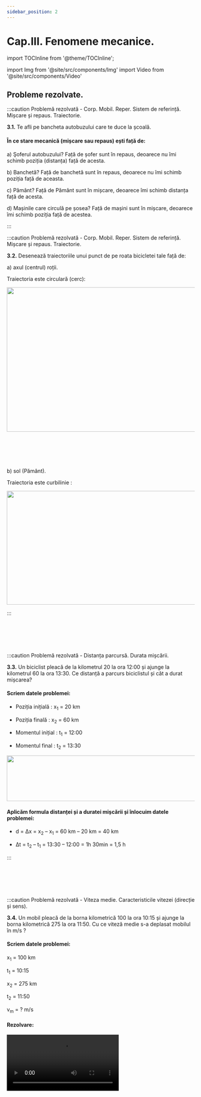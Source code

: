 ```yaml
---
sidebar_position: 2
---
```


# Cap.III. Fenomene mecanice.


import TOCInline from '@theme/TOCInline';

<TOCInline toc={toc} />



import Img from '@site/src/components/Img'
import Video from '@site/src/components/Video'


## Probleme rezolvate.


:::caution Problemă rezolvată - Corp. Mobil. Reper. Sistem de referință. Mișcare și repaus. Traiectorie.

**3.1.** Te afli pe bancheta autobuzului care te duce la școală. 

#### În ce stare mecanică (mișcare sau repaus) ești față de:
a)	Şoferul autobuzului? Față de șofer sunt în repaus, deoarece nu îmi schimb poziția (distanța) față de acesta.

b)	Banchetă? Față de banchetă sunt în repaus, deoarece nu îmi schimb poziția față de aceasta.

c)	Pământ? Față de Pământ sunt în mișcare, deoarece îmi schimb distanța față de acesta.

d)	Mașinile care circulă pe șosea?  Față de mașini sunt în mișcare, deoarece îmi schimb poziția față de acestea.


:::




:::caution Problemă rezolvată - Corp. Mobil. Reper. Sistem de referință. Mișcare și repaus. Traiectorie.

**3.2.** Desenează traiectoriile unui punct de pe roata bicicletei tale față de:

a)	axul (centrul) roții.

Traiectoria este circulară (cerc):

<Img className="img-responsive4" src="fizica/clasa6/capitolul3/3_1_1_Poza4_TraiectoriaCirculara.jpg" width="1280" height="386" />

<br></br>
<br></br>

b) sol (Pământ).

Traiectoria este curbilinie :

<Img className="img-responsive4" src="fizica/clasa6/capitolul3/3_1_1_Poza5_ProblemaModel2TraiectorieCurbilinie.jpg" width="1280" height="304" />


:::


<br></br>
<br></br>










:::caution Problemă rezolvată - Distanța parcursă. Durata mișcării.

**3.3.** Un biciclist pleacă de la kilometrul 20 la ora 12:00 și ajunge la kilometrul 60 la ora 13:30. Ce distanță a parcurs biciclistul și cât a durat mișcarea?


#### Scriem datele problemei:

- Poziția inițială : x<sub>1</sub> = 20 km

- Poziția finală : x<sub>2</sub> = 60 km

- Momentul inițial : t<sub>1</sub> = 12:00
 
- Momentul  final : t<sub>2</sub> = 13:30



<Img className="img-responsive4" src="fizica/clasa6/capitolul3/3_1_2_Poza1_ProblemaModel1Traiectorie.jpg" width="1000" height="122" /> 


#### Aplicăm formula distanței și a duratei mișcării și înlocuim datele problemei:

- d = Δx = x<sub>2</sub> – x<sub>1</sub> = 60 km – 20 km = 40 km

- Δt = t<sub>2</sub> – t<sub>1</sub> = 13:30 – 12:00 = 1h 30min = 1,5 h



:::


<br></br>
<br></br>








:::caution Problemă rezolvată - Viteza medie. Caracteristicile vitezei (direcție și sens).

**3.4.** Un mobil pleacă de la borna kilometrică 100 la ora 10:15 și ajunge la borna kilometrică 275 la ora 11:50. Cu ce viteză medie s-a deplasat mobilul în m/s ?

#### Scriem datele problemei:

x<sub>1</sub> = 100 km

t<sub>1</sub> = 10:15

x<sub>2</sub> = 275 km

t<sub>2</sub> = 11:50

v<sub>m</sub> = ? m/s



#### Rezolvare:


<Video src="https://www.youtube.com/embed/30TtBvVVFCQ" />

<br></br>

- Scriem formula vitezei medii, calculăm distanța parcursă și durata mișcării în SI și înlocuim în formulă:


<Img className="img-responsive4" src="fizica/clasa6/capitolul3/3_1_3_Poza13_RezolvareProblemaModel1_vers2.jpg" width="1000" height="348" />



:::



:::caution Problemă rezolvată - Viteza medie. Caracteristicile vitezei (direcție și sens).

**3.5.** Un șofer pleacă de la borna kilometrică 240 la ora 10:50 și ajunge la borna kilometrică 80 la ora 11:40. Cu ce viteză medie a mers șoferul în m/s și în km/h ?


#### Scriem datele problemei:

x<sub>1</sub> = 240 km

t<sub>1</sub> = 10:50

x<sub>2</sub> = 80 km

t<sub>2</sub> = 11:40

v<sub>m</sub> = ? m/s, km/h


#### Rezolvare:

<Video src="https://www.youtube.com/embed/3_nB2Gc09CY" />

- Scriem formula vitezei medii, calculăm distanța parcursă și durata mișcării în SI și înlocuim în formulă:

<Img className="img-responsive4" src="fizica/clasa6/capitolul3/3_1_3_Poza14_RezolvarePartea1_ProblemaModel2_vers2.jpg" width="1000" height="417" />

<br></br>
<br></br>


- Transformăm viteza din m/s în km/h:

<Img className="img-responsive4" src="fizica/clasa6/capitolul3/3_1_3_Poza15_RezolvarePartea2_ProblemaModel2_vers2.jpg" width="1000" height="148" />





:::


:::caution Problemă rezolvată - Viteza medie. Caracteristicile vitezei (direcție și sens).

**3.6.** Transformă vitezele următoare în m/s:

<Img className="img-responsive4" src="fizica/clasa6/capitolul3/3_1_3_Poza15bis_Cerinta_ProblemaModel3_vers2.jpg" width="1000" height="231" />


<br></br>
<br></br>


#### Rezolvare:

<Video src="https://www.youtube.com/embed/k3psd01JLng" />


<br></br>
<br></br>


<Img className="img-responsive4" src="fizica/clasa6/capitolul3/3_1_3_Poza16_Rezolvare_ProblemaModel3_vers2.jpg" width="1000" height="274" />






:::


:::caution Problemă rezolvată - Viteza medie. Caracteristicile vitezei (direcție și sens).

**3.7.** Diana locuiește la o distanță D = 2 km față de școală. Într-o zi ea a aplecat de acasă la ora 7:10. După ce parcurge un sfert din distanță, realizează că și-a uitat proiectul la fizică și se întoarce să îl ia. La ora 7:50 ajunge la școală. Să se determine viteza medie a Dianei în m/s și în km/h.

#### Scriem datele problemei:

- D = 2 km = 2000 m

- t<sub>1</sub> = 7:10

- t<sub>2</sub> = 7:50



<Img className="img-responsive4" src="fizica/clasa6/capitolul3/3_1_3_Poza5_CalculProblemaModel_vers3.jpg" width="1000" height="642" /> 

<br></br>
<br></br>



Dacă poți reține, o viteză exprimată în m/s poate fi transformată în km/h, prin înmulțirea valorii ei cu **3,6.**

:::











<br></br>
<br></br>






:::caution Problemă rezolvată - Tipuri de mișcare. Mișcarea rectilinie uniformă.

**3.8.** Antrenorul Luizei a cronometrat mișcarea ei pe pista de 100 m și a trecut datele mișcării în următorul tabel.

<Img className="img-responsive4" src="fizica/clasa6/capitolul3/3_1_4a_Poza2_TabelProblemaModel1.jpg" width="1000" height="141" />



a)	Ce fel de mișcare are Luiza ?

b)	Calculează viteza medie.

c)	Determină legea mișcării.


#### Rezolvare:

<Video src="https://www.youtube.com/embed/YI0tJ_5CG3A" />




a) Observăm în tabel faptul că, Luiza parcurge distanțe egale (25 m) în intervale de timp egale (3 s).  Deci Luiza are o mișcare rectilinie și uniformă. Atenție, în cazul în care viteza corpului este constantă, obligatoriu traiectoria este rectilinie. În mișcarea curbilinie și în cea de rotație, viteza nu poate fi constantă. 


b)

<Img className="img-responsive4" src="fizica/clasa6/capitolul3/3_1_4a_Poza3_Ecuatia1ProblemaModel1.jpg" width="1000" height="100" />

<br></br>
<br></br>


Când viteza ne dă cu perioadă, este bine să lucrăm cu fracție ireductibilă 

<Img className="img-responsive4" src="fizica/clasa6/capitolul3/3_1_4a_Poza3bis_Ecuatia1bisProblemaModel1.jpg" width="1000" height="99" />

<br></br>
<br></br>

c)	Înlocuim în legea mișcării pe x<sub>0</sub>, v și pe t<sub>0</sub> :


<Img className="img-responsive4" src="fizica/clasa6/capitolul3/3_1_4a_Poza4_Ecuatia2ProblemaModel1.jpg" width="1280" height="188" />


:::



<br></br>
<br></br>





:::caution Problemă rezolvată - Reprezentarea grafică a mișcării.


**3.9.** Pentru a reprezenta graficul mișcării unui mobil (alergării Luizei pe pista de 100m) trebuie să se parcurgă următoarele patru etape:


#### 3.9.A. Se realizează un tabel cu datele mișcării (pozițiile și momentele de timp corespunzătoare acestora).


<Img className="img-responsive4" src="fizica/clasa6/capitolul3/3_1_4b_Poza1_TabelGraficulMiscarii.jpg" width="1000" height="141" />



#### 3.9.B.	Se trasează axele, două drepte perpendiculare, una orizontală și una verticală, pe foaie de matematică sau pe hârtie milimetrică. Axa orizontală se numește axa abscisei (Ox) și cea verticală se numește axa ordonatei (Oy). Se gradează (calibrează) cele două axe prin alegerea unui etalon pentru fiecare, astfel încât să putem reprezenta toate pozițiile mobilului și momentele corespunzătoare lor. 

Pentru exemplu nostru voi alege ca etalon (scară) pentru axa distanței: 
1 cm : 5 m, iar pentru axa timpului: 1 cm : 1 s.

- Punctul de intersecție al axelor este O = originea pentru fiecare axă, adică în acest punct avem 0 m și 0 s.

- Abscisa este axa timpului. Se notează axa și la extremitatea acesteia, se scrie t (s).

- Ordonata este axa distanțelor (pe această axă se notează pozițiile mobilului). Se notează axa și la extremitatea ei se scrie x (m).


#### 3.9.C.	Se trasează pe grafic fiecare punct din tabel.


•	Primul punct este chiar în origine, O (x<sub>0</sub>=0, t<sub>0</sub>=0).

•	Pentru a reprezenta al doilea punct, A (x<sub>1</sub> = 25 m, t<sub>1</sub> = 3 s), procedăm în felul următor: în dreptul valorii numerice a lui 3 s se duce, punctat, o dreaptă verticală. În dreptul valorii numerice a lui 25 m se duce, punctat, o dreaptă orizontală. Punctul de intersecție al celor două drepte punctate este punctul de pe grafic de coordonate A(x<sub>1</sub>, t<sub>1</sub>).

•	Se continuă și cu celelalte trei puncte: B (x<sub>2</sub>, t<sub>2</sub>), C (x<sub>3</sub>, t<sub>3</sub>), D(x<sub>4</sub>, t<sub>4</sub>), după modelul arătat mai sus, până sunt trecute pe grafic toate cele cinci puncte din tabel.


#### 3.9.D. Se trasează graficul mișcării prin unirea tuturor punctelor construite anterior.



<Img className="img-responsive4" src="fizica/clasa6/capitolul3/3_1_4b_bis_Poza1bis_GraficulMiscarii.jpg" width="1000" height="788" />



<br></br>
<br></br>

<Video src="https://www.youtube.com/embed/PSg_gcnEYXI" />



Observaţie: Nu confunda traiectoria mobilului cu graficul mișcării!

Observaţii:

Folosind graficul mișcării putem afla mai multe informații referitoare la modul în care se deplasează un mobil:

- graficul mișcării rectilinii și uniforme este o dreaptă.

- dacă mobilul este în repaus, graficul mișcării este o dreaptă orizontală.

- pentru a desena graficul mișcării este suficient să reprezentăm minim două puncte care unite, vor determina dreapta graficului.

- dreapta care reprezintă mișcarea rectilinie și uniformă este mai înclinată (formează un unghi mai mare cu orizontala) atunci când viteza este mai mare.




<Video src="https://www.youtube.com/embed/jrC7Ro0KcSY" />


:::






:::caution Problemă rezolvată - Reprezentarea grafică a mișcării.

**3.10.** Graficul mișcării unui mobil este reprezentat în figura următoare: 

<Img className="img-responsive4" src="fizica/clasa6/capitolul3/3_1_4b_Poza2_GraficulMiscariiProblemaModel.jpg" width="1000" height="654" />


a)	Care sunt pozițiile mobilului la momentele: t<sub>1</sub> = 0, respectiv t<sub>2</sub> = 2h?

b)	Se depărtează sau se apropie mobilul de reper?

c)	În ce moment ajunge mobilul la poziția de 120 km?

d)	În ce moment ajunge mobilul în reper?

e)	Care este viteza mobilului în m/s?




#### Rezolvare:


a)	La t<sub>1</sub> = 0 h, mobilul este în poziția x<sub>1</sub> = 200 km. Din origine, urcăm pe verticală (axa poziției) până intersectăm graficul și așa determinăm poziția x<sub>1</sub> = 200 km.
La t<sub>2</sub> = 2 h, mobilul este în poziția x<sub>2</sub> = 100 km. Urcăm pe verticală (axa poziției) până intersectăm graficul și de la grafic mergem pe orizontală punctat, până intersectăm axa poziției, așa determinăm poziția x<sub>2</sub> = 100 km.

b)	Mobilul se apropie de reper (poziția 0 km), deoarece pozițiile mobilului scad odată cu creșterea timpului .

c)	La 120 km, mobilul este la momentul de 1,5 h de la plecare. Pornim cu o dreaptă punctată din 120 km pe orizontală, până întâlnim graficul și de aici, coborâm punctat pe verticală pe axa timpului.

d)	În reper, poziția 0 km, avem timpul de 4 h. Din origine, mergem pe orizontală (axa timpului) până intersectăm graficul și așa determinăm timpul de 4 h.

e)	Scriem formula vitezei:

<Img className="img-responsive4"  src="fizica/clasa6/capitolul3/3_1_4b_Poza3_Ecuatia1ProblemaModel_vers2.jpg" width="1000" height="103" />

La calculul distanței, scădem x<sub>1</sub> - x<sub>2</sub>, deoarece x<sub>1</sub> > x<sub>2</sub> (distanța este tot timpul pozitivă).

La calculul timpului, scădem t<sub>2</sub> - t<sub>1</sub>, deoarece t<sub>2</sub> > t<sub>1</sub> (timpul este pozitiv).

<Img className="img-responsive4" src="fizica/clasa6/capitolul3/3_1_4b_Poza4_Ecuatia2ProblemaModel_vers2.jpg" width="1000" height="124" />

<br></br>
<br></br>


<Video src="https://www.youtube.com/embed/r0HcxgJlXCY" />



:::




:::caution Problemă rezolvată - Reprezentarea grafică a mișcării.

**3.11.** În următorul tabel sunt trecute datele mișcării unui mobil.


<Img className="img-responsive4" src="fizica/clasa6/capitolul3/3_1_4b_Poza4bis_TabelGraficulMiscarii_ProblemaModel.jpg" width="1000" height="79" />

Reprezintă graficul mișcării folosind ca etaloane 
  
  - 1 cm : 2 s
  
  - 1 cm : 2 m.


#### Rezolvare:


<Video src="https://www.youtube.com/embed/1C1IHd6e7cg" />




:::







<br></br>
<br></br>






:::caution Problemă rezolvată - Mișcarea rectilinie uniform variată.

**3.12.** Privește cu atenție datele despre mișcarea fetei. Cum determinăm tipul mișcării ei ? 

Observăm că în intervale de timp egale (de 4 s), fata parcurge distanțe din ce în ce mai mari. Dacă efectuăm calculul vitezelor pe fiecare porțiune, acestea cresc. Vitezele cresc cu valori egale (Δv = 1 m/s) în intervale de timp egale (Δt = 4 s). Cum accelerația este raportul dintre variația vitezei pe intervalul de timp, rezultă că mișcarea este rectilinie uniform accelerată.


<Img className="img-responsive4" src="fizica/clasa6/capitolul3/3_1_6_Poza1_RezolvareaProblemaModel1_vers2.jpg" width="1000" height="521" />

:::



:::caution Problemă rezolvată - Mișcarea rectilinie uniform variată.

**3.13.** Pentru a intra într-o depășire, o mașină care se deplasează cu o viteză de 54 km/h, accelerează cu 4 m/s<sup>2</sup>. La ce viteză ajunge mașina după 5 s ?


#### Rezolvare:

<Video src="https://www.youtube.com/embed/DHe-GVJcZ6Q" />


<br></br>


- Notăm datele problemei și le transformăm în SI:

<Img className="img-responsive4" src="fizica/clasa6/capitolul3/3_1_6_Poza2_DateleProblemeiModel2_vers2.jpg" width="1000" height="386" />


<br></br>
<br></br>

- Scriem formula accelerației și scoatem necunoscuta, v<sub>2</sub>:


<Img className="img-responsive4" src="fizica/clasa6/capitolul3/3_1_6_Poza3_RezolvareaProblemaModel2_vers2.jpg" width="1000" height="342" />

:::


<br></br>
<br></br>





:::caution Problemă rezolvată - Sinteză recapitulativă - Mișcare și Repaus

**3.14.** În următorul tabel se dau datele mișcării a două mobile M<sub>1</sub> și M<sub>2</sub>.

<Img className="img-responsive4" src="fizica/clasa6/capitolul3/3_1_7_Poza1_TabelProblemaModel_vers2.jpg" width="1000" height="108" />


a) Determină pozițiile mobilului M<sub>2</sub> știind legea de mișcare x<sub>M2</sub> = 30 + 12∙ t

b) Realizează graficele mișcării celor două mobile.

**Etaloane:**

1 cm : 30 m

1 cm : 5 s


c) Care este poziția celor două mobile la t = 20 s ?

d) Determină viteza medie a celor două mobile.

e) Scrie legea de mișcare pentru mobilul M<sub>1</sub>.



#### Rezolvare:

<Video src="https://www.youtube.com/embed/7EvS-3eY7Qw" />

<br></br>

a) x<sub>M2</sub> = 30 + 12 ∙ t

x<sub>0M2</sub> = 30 + 12 ∙ 0 = 30 m

x<sub>1M2</sub> = 30 + 12 ∙ 5 = 90 m

x<sub>2M2</sub> = 30 + 12 ∙ 30 = 390 m

x<sub>3M2</sub> = 30 + 12 ∙ 40 = 510 m


<Img className="img-responsive4" src="fizica/clasa6/capitolul3/3_1_7_Poza2_TabelProblemaModel_Completat_vers2.jpg" width="1000" height="109" />


<br></br>
<br></br>

b)	Graficul de mișcare al celor două mobile:

<Img className="img-responsive4" src="fizica/clasa6/capitolul3/3_1_7_Poza3_GraficMiscare.jpg" width="1000" height="704" />



<br></br>
<br></br>


c) Pentru M<sub>1</sub>: la t = 20 s avem poziția x = 120 m.

Pentru M<sub>2</sub>: la t = 20 s avem poziția x = 270 m.


d)

<Img className="img-responsive4" src="fizica/clasa6/capitolul3/3_1_7_Poza4_RezolvareLiteraD_vers2.jpg" width="1000" height="227" />


<br></br>
<br></br>


e) x<sub>M1</sub> = x<sub>0</sub> + v(t – t<sub>0</sub>) = 0 + 6 ∙ t = 6t

:::



<br></br>
<br></br>










:::caution Problemă rezolvată - Masa, măsură a inerţiei. Unităţi de măsură.

**3.15.** O minge de tenis de câmp și una de baschet se deplasează cu aceeași viteză. Pe care o oprești mai ușor?


#### Rezolvare:

Oprim mai ușor mingea de tenis deoarece, ea are masa mai mică decât cea de baschet. Având masa mai mică are și inerția mai mică și se opune mai puțin la schimbarea stării de mișcare în care se afla.

:::



<br></br>
<br></br>




:::caution Problemă experimentală - Densitatea corpurilor, unitate de măsură. Determinarea densităţii.


**3.16.** Densitatea, o constantă de material.


<Video src="https://www.youtube.com/embed/Jo0bJ-ZWoqQ" />


**Materiale necesare:** cântar, 2 pahare Berzelius, cilindru gradat, apă.

**Descrierea experimentului:** 

- Măsoară cu cilindrul gradat un anumit volum de apă: V<sub>1</sub> = 50cm<sup>3</sup>.
- Măsoară cu cântarul masa acestui volum de apă: m<sub>1</sub> = 50 g.
- Măsoară cu cilindrul gradat un alt volum de apă: V<sub>2</sub> = 200 cm<sup>3</sup>.
- Măsoară cu cântarul masa celui de-al doilea volum de apă: m<sub>2</sub> = 200,1 g.
- Calculează pentru fiecare volum de apă, raportul dintre masa și volumul apei. 

Ce observi ?




Observaţie: Observăm că deși masa și volumul apei din pahar se modifică, raportul lor rămâne constant.




**Concluzia experimentului:**


<Img className="img-responsive4" src="fizica/clasa6/capitolul3/3_2_4_Poza1_FormulaDensitatii.jpg" width="1000" height="113" />





:::






:::caution Problemă experimentală - Densitatea corpurilor, unitate de măsură. Determinarea densităţii.


**3.17.** Determinarea densității unui corp.


<Video src="https://www.youtube.com/embed/kDMFrEzFQAs" />


**Materiale necesare:** cântar, un corp (cilindru metalic), cilindru gradat cu apă.

**Descrierea experimentului:** 

- Măsoară cu cântarul masa corpului: m = 73,3 g.
- Măsoară cu cilindrul gradat volumul corpului: V = 10 cm<sup>3</sup>.
- Calculează raportul dintre masa și volumul corpului. 


Observaţie: Raportul dintre masa și volumul corpului reprezintă densitatea corpului.



**Concluzia experimentului:**


<Img className="img-responsive4" src="fizica/clasa6/capitolul3/3_2_4_Poza4_CalculExperimentul7_vers2.jpg" width="1000" height="281" />



:::







:::caution Problemă rezolvată - Densitatea corpurilor, unitate de măsură. Determinarea densităţii.

**3.18.** Cât cântărește un litru de ulei alimentar? Densitatea uleiului este de 0,8 g/mL.


#### Rezolvare:



- Notăm datele problemei și le transformăm în SI:

<Img className="img-responsive4" src="fizica/clasa6/capitolul3/3_2_4_Poza5_DateleProblemeiModel1_vers3.jpg" width="1000" height="317" />

<br></br>
<br></br>


- Scriem formula densității și scoatem necunoscuta:


<Img className="img-responsive4" src="fizica/clasa6/capitolul3/3_2_4_Poza6_RezolvareaProblemeiModel1.jpg" width="1000" height="246" />


<br></br>
<br></br>



<Video src="https://www.youtube.com/embed/bR14A1--ICY" />


:::







<br></br>
<br></br>







:::caution Problemă experimentală - Greutatea (G)


**3.19.** Cum măsurăm accelerația gravitațională a Pământului ?



<Video src="https://www.youtube.com/embed/KF5SzpFSRsc" />


**Materiale necesare:** dinamometru, corp cu cârlig și discuri crestate.



**Descrierea experimentului:** 

- Măsoară cu un dinamometru greutățile mai multor corpuri a căror masă o cunoști.
- Calculează pentru fiecare corp raportul G/m. Trece datele în următorul tabel:
 
<Img className="img-responsive4" src="fizica/clasa6/capitolul3/3_3_3_1_Poza1_PozaTabelExperiment13.jpg" width="1000" height="403" />


Observaţie: Raportul G/m are aceeași valoare pentru fiecare corp în parte. Se obține valoarea 10 N/kg.




**Concluzia experimentului:**

Raportul G/m are aceeași valoare respectiv 10 N/kg.


:::



:::caution Problemă rezolvată - Greutatea (G)


**3.20.** Cât cântărește un corp cu o greutate de 1 N ?


#### Rezolvare:



- Notăm datele problemei:

G = 1 N 

g = 9,8 N/kg

m = ?


- Scriem formula greutății și scoatem necunoscuta :


<Img className="img-responsive4" src="fizica/clasa6/capitolul3/3_3_3_1_Poza2_PozaRezolvareProblemaModel1_vers3.jpg" width="1000" height="226" />



:::

<br></br>
<br></br>







:::caution Problemă experimentală - Forța elastică (Fe)


**3.21.** Cum se determină constanta elastică?



<Video src="https://www.youtube.com/embed/Zc31kjOmRsg" />



**Materiale necesare:** dinamometru, disc cu mase marcate, riglă.


Observaţie: Greutatea corpului suspendat este forța deformatoare, egală în modul cu forța elastică (au aceeași valoare numerică) : |G<sub>1</sub> | = |F<sub>1</sub> | = |F<sub>e1</sub> |.



**Descrierea experimentului:** 

- Suspendă dinamometrul pe un suport.

- Măsoară lungimea inițială a resortului dinamometrului: L<sub>0</sub> = 2 cm.

- Suspendă de cârligul dinamometrului un corp și măsoară-i greutatea G<sub>1</sub> = F<sub>e1</sub> = 0,12 N.

- Măsoară lungimea resortului dinamometrului deformat: L<sub>1</sub> = 3,2 cm.

- Calculează alungirea (deformarea) resortului : ΔL<sub>1</sub> = L<sub>1</sub> - L<sub>0</sub> = 1,2 cm.

- Mai repetă aceleași operații pentru încă cel puțin un corp de masă diferită față de primul. Trece datele experimentale în următorul tabel :
 

 
<Img className="img-responsive4" src="fizica/clasa6/capitolul3/3_3_3_3_Poza5_TabelExperiment15_vers2.jpg" width="1000" height="313" />


Observaţie: Raportul F<sub>e</sub> / ΔL este constant pentru un resort dat. 




**Concluzia experimentului:**

Cu cât greutatea corpului suspendat crește, cu atât crește și alungirea resortului.  Deci, forța elastică este direct proporțională cu deformarea resortului.




:::





:::caution Problemă rezolvată - Forța elastică (Fe)

**3.22.** Un resort are lungimea inițială de 6 cm și când este deformat are 10 cm. Știind că resortul are 40 N /m, determină:

a)	Forța deformatoare.

b)	Forța elastică.

c)	Ce fel de deformare elastică suferă resortul ?

d)	Reprezintă cele două forțe ce acționează asupra resortului.



#### Rezolvare:

- Notăm datele problemei și le transformăm în SI:

<Img className="img-responsive4" src="fizica/clasa6/capitolul3/3_3_3_3_Poza6_DateleInitialeProblemaModel1.jpg" width="1000" height="450" />

<br></br>
<br></br>

a) Scriem legea deformării elastice: |F| = |F<sub>e</sub>| = k ∙ ΔL

<Img className="img-responsive4" src="fizica/clasa6/capitolul3/3_3_3_3_Poza7_RezolvarePunctulAProblemaModel1.jpg" width="1000" height="184" />

<br></br>
<br></br>


b) Forța elastică (Fe) este egală în modul cu forța deformatoare (F).

|F<sub>e</sub>| = |F| = 1,6 N.

<br></br>

c)	Resortul este alungit, deoarece lungimea lui creşte când este deformat.

<br></br>

d)	Forța deformatoare (F) o desenăm un segment cu săgeată orientat spre dreapta, deoarece ea alungeşte resortul.

Forța elastică (F<sub>e</sub>) o desenăm un segment cu săgeată orientat în sens opus forței deformatoare (spre stânga), deoarece ea readuce la forma inițială resortul.


<Img className="img-responsive4" src="fizica/clasa6/capitolul3/3_3_3_3_Poza8_fortaDeformatoareSiFortaElastica.jpg" width="1280" height="422" />

:::






<br></br>


:::caution Problemă rezolvată - Forța elastică (Fe)

**3.23.** Un resort are lungimea inițială de 8 cm, iar deformat are lungimea de 3 cm. Știind forța elastică de 400 N, se cere :

a)	Constanta elastică a resortului.

b)	Tipul deformării.

c)	Reprezentarea forței deformatoare și a forței elastice folosind ca etalon 

1 cm = 200 N.


#### Rezolvare




- Scriem datele problemei:

l<sub>1</sub> = 8 cm

l<sub>2</sub> = 3 cm

F<sub>e</sub> = 400 N

a)	Scriem legea deformării elastice, calculăm deformarea Δl și scoatem necunoscuta k:


<Img className="img-responsive4" src="fizica/clasa6/capitolul3/3_3_3_3_Poza9_RezolvareProblemaModel2_vers2.jpg" width="1000" height="367" />

b) Tipul deformării: comprimare, deoarece l<sub>2</sub> < l<sub>1</sub>.



c)	1 cm : 200 N

400 : 200 = 2cm au segmentele celor două forțe, egale în modul dar de sens opus.

<Img className="img-responsive4" src="fizica/clasa6/capitolul3/3_3_3_3_Poza10_DesenForteProblemaModel2.jpg" width="1000" height="622" />

<br></br>

<Video src="https://www.youtube.com/embed/zrDhDLzIfk0" />



:::





<br></br>




:::caution Problemă rezolvată - Forța elastică (Fe)

**3.24.** Un resort este deformat cu 5 dm de o forță de 3000 N.
 
a)	Cât este forța care deformează același resort cu 900 mm ?
 
b)	Reprezintă graficul deformării în funcție de forța deformatoare, folosind ca etaloane:

  - pentru axa forței 1cm = 1000 N și 
  
  - pentru axa deformării 1cm = 0,1 m.



#### Rezolvare


- Scriem datele problemei și le transformăm în SI:


<Img className="img-responsive4" src="fizica/clasa6/capitolul3/3_3_3_3_Poza11_DateleProblemeiProblemaModel3_vers2.jpg" width="1000" height="277" />

a) Scriem legea deformării elastice pentru prima forță deformatoare și scoatem necunoscuta k:



<Img className="img-responsive4" src="fizica/clasa6/capitolul3/3_3_3_3_Poza12_RezolvareLitAProblemaModel3_vers2.jpg" width="1000" height="247" />



Scriem legea deformării elastice pentru a doua forță deformatoare și scoatem necunoscuta F<sub>2</sub>:


<Img className="img-responsive4" src="fizica/clasa6/capitolul3/3_3_3_3_Poza13_RezolvareLitAPart2ProblemaModel3_vers2.jpg" width="1000" height="104" />



b) 

<Img className="img-responsive4" src="fizica/clasa6/capitolul3/3_3_3_3_Poza14_graficProblemaModel3.jpg" width="1000" height="705" />



<br></br>

<Video src="https://www.youtube.com/embed/d2euTrSJOC0" />


:::





<br></br>
<br></br>







:::caution Probleme recapitulative de dificultate crescută (pentru olimpici) - Mișcare și Repaus

<br></br>


**3.25.** Un mobil se mișcă uniform încetinit până la oprire cu accelerația de 1,5 m/s<sup>2</sup>, într-un minut. Ce distanță a parcurs mobilul?


#### Rezolvare:



- Notăm datele problemei:

  - a = 1,5 m/s<sup>2</sup> = constantă
  
  - v<sub>0</sub> > 0
  
  - v = 0 (mobilul se oprește)
  
  - Δt = 1 min = 60 s



- Scriem formula accelerației și calculăm viteza inițială, v<sub>0</sub>, a mobilului:


<Img className="img-responsive4" src="fizica/clasa6/capitolul3/3_1_8_Poza1_Rezolvare1_ProblemaModel1_vers2.jpg" width="1000" height="191" />

<br></br>
<br></br>


- Din expresia vitezei medii obținem :



<Img className="img-responsive4" src="fizica/clasa6/capitolul3/3_1_8_Poza2_Rezolvare2_ProblemaModel1.jpg" width="1000" height="80" />


<br></br>
<br></br>


- Cum în mișcarea uniform variată viteza este o funcție liniară de timp (adică crește/scade constant în aceleași interval de timp), viteza medie este media aritmetică a vitezelor inițială (v<sub>0</sub>) și finală (v), obținem:


<Img className="img-responsive4" src="fizica/clasa6/capitolul3/3_1_8_Poza3_Rezolvare3_ProblemaModel1_vers2.jpg" width="1000" height="249" />




<br></br>
<br></br>







<Video src="https://www.youtube.com/embed/URkVWrt_WzM" />


:::





:::caution Probleme recapitulative de dificultate crescută (pentru olimpici) - Mișcare și Repaus

<br></br>


**3.26.** Determinarea legii mișcării uniform variată.


#### Rezolvare:


- Din expresia vitezei medii obținem:



<Img className="img-responsive4" src="fizica/clasa6/capitolul3/3_1_8_Poza4_Rezolvare1_ProblemaModel2.jpg" width="1000" height="67" />


<br></br>
<br></br>



- Cum în mișcarea uniform variată viteza este o funcție liniară de timp (adică crește/scade constant în aceleași interval de timp), viteza medie este media aritmetică a vitezelor inițială (v<sub>0</sub>) și finală (v), obținem:



<Img className="img-responsive4" src="fizica/clasa6/capitolul3/3_1_8_Poza5_Rezolvare2_ProblemaModel2.jpg" width="1000" height="99" />


<br></br>
<br></br>


- Din formula accelerației scoatem viteza și apoi o înlocuim în formula poziției:


<Img className="img-responsive4" src="fizica/clasa6/capitolul3/3_1_8_Poza6_Rezolvare3_ProblemaModel2.jpg" width="1000" height="303" />



<br></br>
<br></br>





<Video src="https://www.youtube.com/embed/zjaftdqniWk" />






:::






:::caution Probleme recapitulative de dificultate crescută (pentru olimpici) - Mișcare și Repaus

<br></br>

**3.27.** O mașină se deplasează cu o viteză constantă de 25 m/s. Un motociclist demarează (pornește) în momentul în care mașina a trecut pe lângă el, cu o mișcare uniform acccelerată, atingând viteza de 25 m/s în 10 s fără a înceta să accelereze. Să se determine timpul după care motociclistul ajunge din urmă mașina.



##### Rezolvare:


- Notăm datele problemei cele referitoare la mașină cu indice 1 și cele referitoare la motociclist cu indice 2:

  - v<sub>1</sub> = 25 m/s = constant
  
  - v<sub>2</sub> = 25 m/s = crește constant în intervale de timp egale
  
  - a<sub>1</sub> = 0 m/s<sup>2</sup>
   
  - a<sub>2</sub> = constant
  
  - Δt<sub>2</sub> = 10 s
   
  - Pentru cele 2 mobile avem x<sub>0</sub>, v<sub>0</sub>, t<sub>0</sub> = 0, Δt = t


- Scriem legea mișcării mobilului 1 (mașinii):


<Img className="img-responsive4" src="fizica/clasa6/capitolul3/3_1_8_Poza7_Rezolvare1_ProblemaModel3.jpg" width="1000" height="59" />


<br></br>
<br></br>


- Calculăm accelerația mobilului 2 (motocicletei) și îi scriem legea mișcării:


<Img className="img-responsive4" src="fizica/clasa6/capitolul3/3_1_8_Poza8_Rezolvare2_ProblemaModel3_vers2.jpg" width="1000" height="254" />


<br></br>
<br></br>


- Punem condiția ca cele două mobile să se întâlnească: x<sub>1</sub> = x<sub>2</sub> și aflăm timpul de întâlnire:



<Img className="img-responsive4" src="fizica/clasa6/capitolul3/3_1_8_Poza9_Rezolvare3_ProblemaModel3.jpg" width="1000" height="390" />



<br></br>
<br></br>





<Video src="https://www.youtube.com/embed/9lQ0KnhoOzs" />




:::



<br></br>


:::caution Probleme recapitulative rezolvate - Inerție. Masă. Densitate. Tipuri de forțe.

**3.28** O bilă de sticlă de 10 g are densitatea 2,5 g/cm3. 

#### Se cere:

a)	Greutatea bilei.

b)	Volumul bilei în SI.



#### Rezolvare:


- Scriem datele problemei și le transformăm în SI:


<Img className="img-responsive4" src="fizica/clasa6/capitolul3/3_5_Poza1_DateleProblemei_ProblemaModel1_vers2.jpg" width="1000" height="318" />

<br></br>
<br></br>

a) Scriem formula greutății și înlocuim datele problemei:


G = masă ∙ accelerație gravitațională = m ∙ g = 0,01 kg ∙ 10 n/kg = 0,1 N


b)	Scriem formula densității și scoatem necunoscuta, volumul:


<Img className="img-responsive4" src="fizica/clasa6/capitolul3/3_5_Poza2_RezolvarePunctulB_ProblemaModel1_vers2.jpg" width="1000" height="276" />

<br></br>
<br></br>


<Video src="https://www.youtube.com/embed/Frrmos1KG7o" />



:::


:::caution Probleme recapitulative rezolvate - Inerție. Masă. Densitate. Tipuri de forțe.


**3.29.** Uleiul dintr-o olivieră are greutatea de 10 N și densitatea 0,8 kg/L. 

#### Se cere:

a)	Masa de ulei.

b)	Încape acest ulei din olivieră într-o sticlă de 1 L ?

c)	Volumul uleiului în SI.

- Scriem datele problemei:

G = 10 N

ρ = 0,8 kg/L



#### Rezolvare:

a) Scriem formula greutății și scoatem necunoscuta, m:


<Img className="img-responsive4" src="fizica/clasa6/capitolul3/3_5_Poza3_RezolvarePunctulA_ProblemaModel2_vers2.jpg" width="1000" height="204" />


<br></br>
<br></br>


b) Scriem formula densității și scoatem necunoscuta, volumul, V în litri :


<Img className="img-responsive4" src="fizica/clasa6/capitolul3/3_5_Poza4_RezolvarePunctulB_ProblemaModel2_vers2.jpg" width="1000" height="240" />

<br></br>
<br></br>


Deci, volumul de 1,2 L de ulei din olivieră nu încape într-o sticlă de 1 L (este prea mare și se revarsă).


<Img className="img-responsive4" src="fizica/clasa6/capitolul3/3_5_Poza5_RezolvarePunctulC_ProblemaModel2_vers3.jpg" width="1000" height="108" />


<br></br>
<br></br>



<Video src="https://www.youtube.com/embed/-ut7y4eueH4" />



:::





:::caution Probleme recapitulative rezolvate - Inerție. Masă. Densitate. Tipuri de forțe.

**3.30.** Să se transforme următoarele densități în SI:


<Img className="img-responsive4" src="fizica/clasa6/capitolul3/3_5_Poza5bis_Cerinta_ProblemaModel3.jpg" width="1000" height="202" />

<br></br>
<br></br>


#### Rezolvare:

<Img className="img-responsive4" src="fizica/clasa6/capitolul3/3_5_Poza6_Rezolvare_ProblemaModel3_vers2.jpg" width="1000" height="345" />


<br></br>
<br></br>






<Video src="https://www.youtube.com/embed/sWYgemgVT7Y" />

:::





:::caution Probleme recapitulative rezolvate - Inerție. Masă. Densitate. Tipuri de forțe.

**3.31.** Ștefania are trei lichide în cantități egale, pe care le-a turnat cu grijă într-un pahar astfel încât să nu se amestece și să formeze trei straturi distincte. Pentru a afla ordinea de turnare a celor trei lichide a studiat tabelul cu densități (la temperatura camerei) și a aflat densitățile celor trei lichide:

- Ulei de măsline: 0,91 g/cm<sup>3</sup>

- Glicerină: 1,26 g/cm<sup>3</sup>

- Apă: 1 g/cm<sup>3</sup>


**Se cere:**

Care este ordinea în care Ștefania a turnat cele trei lichide în pahar pentru a se forma trei straturi separate? Explică această ordine.


#### Rezolvare:

Ordinea turnării celor 3 lichide în pahar este următoarea:

I. Glicerina - cu densitatea cea mai mare.

II. Apa - cu densitatea mai mică decât a glicerinei

III. Uleiul de măsline - cu cea mai mică densitate. 




:::



:::caution Probleme recapitulative rezolvate - Inerție. Masă. Densitate. Tipuri de forțe.

**3.32.** Pe talerele unei balanțe, Marius a pus câte un cub cu latură de 1 cm, astfel: pe cel din stânga a pus un cub din lemn de stejar cu densitatea de 0,7 g/cm<sup>3</sup>, iar pe cel din dreapta a pus un cub de oțel cu densitatea de 7,7 g/cm<sup>3</sup>. 

**Se cere:**

a)	În ce partea se mișcă acul indicator?

b)	Ce masă marcată și pe care taler trebuie adăugată pentru a echilibra balanța?

c)	Dacă ambele cuburi au latura de 2 cm, ce masă marcată trebuie adăugată?


<Img className="img-responsive4" src="fizica/clasa6/capitolul3/3_5_Poza7_Desen_ProblemaModel5.jpg" width="1000" height="491" />



#### Rezolvare:

a)	Acul indicator se mișcă în partea stângă, deoarece la același volum, cubul cu densitate mai mare are și masa mai mare.

b)	Pentru a afla ce masă marcată trebuie adăugată aflăm masele celor două cuburi și apoi diferența lor:


<Img className="img-responsive4" src="fizica/clasa6/capitolul3/3_5_Poza8_Rezolvare1_ProblemaModel5.jpg" width="1000" height="381" />

Masa oțelului este cu 7 g mai mare decât masa lemnului. 

Deci trebuie adăugată o masă marcată de 7 g pe talerul din stânga (al lemnului) pentru a echilibra balanța.


c) Pentru a afla ce masă marcată trebuie adăugată aflăm masele celor două cuburi și apoi diferența lor:	

<Img className="img-responsive4" src="fizica/clasa6/capitolul3/3_5_Poza9_Rezolvare2_ProblemaModel5.jpg" width="1000" height="390" />

Masa oțelului este cu 56 g mai mare decât masa lemnului, când latura cubului este de 2 cm.
 
Deci trebuie adăugată o masă marcată de 56 g pe talerul din stânga (al lemnului) pentru a echilibra balanța.




<Video src="https://www.youtube.com/embed/PlJj9ifB6T4" />




:::





<br></br>
<br></br>





## Exerciții.



:::caution Exerciții - Viteza medie.

**3.33.** Miruna pleacă din Sinaia, oraș situat la 120 km de kilometrul zero din București, la ora 12:55 și ajunge la 10 km de București la ora 13:50. Ce viteză medie a avut ?


<br></br>

**3.34.** Transformă următoarele viteze în m/s ?

<Img className="img-responsive4" src="fizica/clasa6/capitolul3/3_1_3_Poza17_Tema2.jpg" width="1000" height="207" />


<br></br>

**3.35.** Cum să îți măsori viteza de alergare pe o pistă de 100 m: 

- Poți să rogi profesorul de sport sau un coleg să te cronometreze, când alergi două ture de sală (după o încălzire în prealabil făcută, ca să nu riști vreo întindere musculară).  

- Împarți distanța (96 m) la timpul obținut și așa îți obții viteza ta de alergare. 

- Poți să o compari cu recordul de viteză (9,58 m/s).

:::




:::caution Exerciții - Tipuri de mișcare. Mișcarea rectilinie uniformă.

**3.36.** În următorul tabel sunt trecute datele mișcării unui mobil.

<Img className="img-responsive4" src="fizica/clasa6/capitolul3/3_1_4a_Poza5_TabelTema1.jpg" width="1000" height="155" />

**Se cere:**

a) Ce fel de mișcare are mobilul? De ce?

b) Calculează viteza medie.

c) Determină legea mișcării.




:::







:::caution Exerciții - Reprezentarea grafică a mișcării

**3.37.** În următorul tabel sunt trecute datele mișcării unui mobil.

<Img className="img-responsive4" src="fizica/clasa6/capitolul3/3_1_4b_Poza5_TabelTema1.jpg" width="1000" height="155" />

**Se cere:**

a) Știind legea mișcării acestui mobil: x = 10 + 5 ∙ t, determină pozițiile mobilului corespunzătoare timpilor din tabel.

b) Reprezintă graficul mișcării folosind ca etaloane 
  - 1 cm : 10 m
  - 1 cm : 4 s.

c) Determină pe grafic poziția mobilului la t = 8s.

d) Calculează viteza medie.

e) Ce fel de mișcare are mobilul? De ce?




:::





:::caution Exerciții - Mișcarea rectilinie uniform variată

**3.38.** Un corp este lăsat să cadă liber de la o anumită înălțime cu o accelerație egală cu 10 m/s<sup>2</sup>. După cât timp ajunge corpul la o viteză de 4 m/s ?

:::



<br></br>
<br></br>




:::caution Exerciții recapitulative - Mișcare și Repaus

**3.39.** Stabilește pentru următoarele afirmații dacă sunt adevărate(A) sau false(F) :
	
  - a) O casă este în stare de repaus față de Soare.

  - b) Șoferul autobuzului este în stare de repaus față de călătorii aflați pe scaune.

  - c) Un avion este în stare de mișcare față de sol.

  - d) Viteza medie este media aritmetică a vitezelor momentane ale mobilului.

  - e) Un corp este în mișcare rectilinie accelerată.

  - f) Un mobil are o mișcare de rotație când traiectoria sa este un cerc.

  - g) În mișcarea rectilinie uniformă mobilul parcurge distanțe egale în intervale de timp egale.

  - h) Graficul mișcării rectilinii uniforme este o linie dreaptă. 

  - i) Când un corp pornește are o mișcarea frânată.

  - j) Când un corp oprește are o mișcarea accelerată.



<br></br>
<br></br>


**3.40.** Care dintre următoarele mobile au viteza medie mai mare: primul mobil care a parcurs o distanță de 600 hm în 0,3 h sau al doilea mobil care a parcurs o distanță de 50 km în 50 min ?

<br></br>
<br></br>


**3.41.** Transformă în SI următoarele viteze:

  - a) v = 5400 dam/h 
  - b) v = 300 dm/min


<br></br>
<br></br>


**3.42.** Transformă în SI următoarele accelerații:

  - a) a = 240 cm/min<sup>2</sup>
  - b) a = 7800 km/h<sup>2</sup> 


<br></br>
<br></br>



**3.43.** Privește cu atenție următorul grafic:

<Img className="img-responsive4" src="fizica/clasa6/capitolul3/3_1_9_Poza1_GraficExercitiul5.jpg" width="1000" height="783" />

 
  - a) Ce fel de mișcare are mobilul ? De ce ?

  - b) Completează tabelul cu datele mișcării mobilului.

  - c) Determină pe grafic timpul la poziția x = 125 km.

  - d) Determină pe grafic poziția la t = 0,75 h.

  - e) Calculează viteza medie a mobilului.

  - f) Scrie legea mișcării acestui mobil.


<br></br>
<br></br>

**3.44.** În următorul tabel se dau datele mișcării a două mobile M<sub>1</sub> și M<sub>2</sub>.

<Img className="img-responsive4" src="fizica/clasa6/capitolul3/3_1_9_Poza2_TabelExercitiul6.jpg" width="1000" height="109" />

  - a) Determină pozițiile mobilului M<sub>2</sub>, știind legea de mișcare :

  x<sub>M2</sub> = 20 + 2 ∙ t


  - b) Realizează graficele mișcării celor două mobile.

  Etaloane:1 cm : 40 hm, 1 cm : 10 min.
	
  - c) Care este poziția celor două mobile la t = 30 min ?

  - d) Determină vitezele medii ale celor două mobile.

  - e) Scrie legea de mișcare pentru mobilul M<sub>1</sub>.



<br></br>
<br></br>


**3.45.** Ce accelerație are o mașină de Formula 1 care la pornire atinge o viteză de 100 km/h în 2 s ?


:::



<br></br>
<br></br>



:::caution Exerciții recapitulative - Inerție. Masă. Densitate. Tipuri de forțe.

**3.46.** Completează următoarele afirmații:

a)	Forța de frecare este forța care apare la suprafața de……………….dintre două corpuri în mișcare unul față de celălalt și care se …………..mișcării unui corp față de celălalt.

b)	Forța de greutate este forța cu care Pământul ……………………………………… un corp.

c)	Forța elastică este forța care apare în interiorul unui corp…………….., având rolul de a readuce corpul la ……………………………………..și care este egală, dar de sens opus cu forța…………………………

d)	Efectul dinamic al interacțiunii constă în schimbarea……………….unui corp în urma interacțiunii sale cu un alt corp.

e)	Efectul static al interacțiunii constă în ……………………..unui corp în urma interacțiunii cu un alt corp.


<br></br>


**3.47.** Dă două exemple:

a) De deformări plastice.

b) De deformări elastice.

c) Care arată importanța forței de frecare.

d) Care arată importanța forței de greutate.

e) Care arată importanța forței elastice.


<br></br>


**3.48.** Indică instrumentul de măsură pentru:

a) Densitate.

b) Masă.

c) Greutate.

d) Forța de frecare.



<br></br>

**3.49.** Indică unitatea de măsură în SI pentru:

a) Forța elastică.

b) Densitate.

c) Masă.

d) Greutate.


<br></br>

**3.50.** Indică pe desen componentele principale ale balanței:


<Img className="img-responsive4" src="fizica/clasa6/capitolul3/3_6_Poza1_PozaBalanta.jpg" width="1000" height="628" />




<br></br>
<br></br>
<br></br>



**3.51.** Identifică interacțiunile din următoarele afirmații și efectele lor:

a) Mara trage un elastic cu mâna.

b) Vâsla unei bărci lovește apa.

c) O minge sparge un geam.

d) Un copil stă pe un fotoliu.

e) Fotbalistul lovește cu piciorul o minge.

f) Vântul suflă în pânza unui windSurf.

g) Arcașul trage cu arcul o săgeată.

h) O mașină se izbește de un pom.

i) Un om sare cu coarda elastică (bungee jumping).

j) O crosă lovește o minge de golf.

k) Un copil sare pe o trambulină.

l) Tacul lovește o bilă de biliard.  


<br></br>



**3.52.** Ce greutate are un corp ce cântărește 40 g ?

<br></br>


**3.53.** Cât cântărește un corp cu greutatea de 300 N ?

<br></br>


**3.54.** Ce masă are un corp de plumb de 100 mm<sup>3</sup>, știind densitatea plumbului de 11,3 g/cm<sup>3</sup>?

<br></br>


**3.55.** Ce volum are 200 g de alcool care are densitatea de 0,78 g/cm<sup>3</sup>?

<br></br>

**3.56.** Ce greutate au 2 L de mercur cu densitatea de 13,55 kg/L?

<br></br>

**3.57.** Greutatea mierii dintr-un borcan este de 28 N. Știind că mierea are densitatea de 1,4 g/cm3, determină volumul acesteia.

<br></br>

**3.58.** Ce se întâmplă cu tine când ești într-un autobuz care oprește brusc? De ce?

<br></br>

**3.59.** De ce un atlet care aleargă pe pista de 100 m, după linia de sosire nu se poate opri brusc?

<br></br>

**3.60.** Care sanie se oprește mai ușor la baza derdelușului, una pe care stă un copil de 20 kg sau alta pe care stă un copil de 40 kg? De ce? 

<br></br>

**3.61.** Dintre doi atleți, unul de 60 kg și unul de 50 kg, care se oprește mai aproape de linia de sosire? De ce?

<br></br>

**3.62.** Un resort are lungimea inițială de 4 cm, iar când este deformat are lungimea de 7 cm.
 
a)	Ce fel de deformare elastică suferă acest resort ?
 
b)	Cât este forța elastică ce apare în resort ?

c)	Reprezintă pe resortul din imagine forța deformatoare și forța elastică.


<Img className="img-responsive4" src="fizica/clasa6/capitolul3/3_6_Poza2_DesenResort.jpg" width="1000" height="248" />



<br></br>
<br></br>
<br></br>


**3.63.** Transformă în SI următoarele densități:

a)	0,978 g/cm<sup>3</sup>
 
b)	21,46 kg/L

c)	0,0025 g/mm<sup>3</sup>.

<br></br>


**3.64.** Identifică interacțiunile din următoarele afirmații și efectele lor:

a)	Un copil decupează din carton o figurină.

b)	Dora întinde un elastic.

c)	Mașina accelerează după semafor.

d)	Tramvaiul face o curbă la dreapta.


:::


<br></br>
<br></br>



## Teste de autoevaluare.




:::caution Fișă de autoevaluare rezolvată - Mișcare și Repaus 

<br></br>

**3.65.** În ce stare mecanică este un televizor față de masă. **-1p**

<br></br>

**3.66.** Ce poți spune despre mișcarea unui mobil căruia îi crește viteza și ia o curbă? **-1p**

<br></br>

**3.67.** În tabel sunt trecute datele mișcării mobilului 1.


<Img className="img-responsive4" src="fizica/clasa6/capitolul3/3_1_10_Poza1_Tabel_Exercitiul3_vers2.jpg" width="1000" height="107" />

<br></br>
<br></br>

a) Determină pozițiile mobilului M<sub>2</sub> pentru timpii trecuți în tabel, folosind legea de mișcare a acestuia: x<sub>M2</sub> = 3 ∙ t. **-1p**

b) Realizează graficul de mișcare al mobilului M<sub>1</sub>. Folosește ca etaloane: 1 cm : 10 m și 1 cm : 5 s. **-1,5p**

c) Determină poziția mobilului M<sub>1</sub> la timpul de 25 min, pe grafic. **-0,5p**

d) Determină viteza medie a mobilului M<sub>1</sub>. **-1p**


<br></br>


**3.68.** Transformă: v = 300 mm/min în m/s. **-1p**

**3.69.** Un corp este lăsat să cadă liber timp de 6s. Știind accelerația de 10 m/s<sup>2</sup>, află viteza finală a corpului. **-1p**


Oficiu **-2p**


<br></br>


<Video src="https://www.youtube.com/embed/bil4F2iiH8Q" />



:::



<br></br>
<br></br>





:::caution TEST2: Test de autoevaluare - Inerție. Masă. Densitate. Tipuri de forțe.

**3.70.** Care minge o oprim mai ușor, una de tenis sau una de baschet, când au aceeași viteză? De ce? **-1p**

<br></br>

**3.71.** Dă două exemple care să arate importanța greutății / forței de frecare / forței elastice. **-1p**

<br></br>

**3.72.** Indică unitățile de măsură în SI pentru: greutate, forța de frecare, masă și densitate. **-1p**

<br></br>


**3.73.** Completează următoarele afirmații: **-1p**

a)	Forța elastică este forța care readuce corpul elastic la …………………...…..

b)	Forța de greutate este forța cu care ………………………………………un corp.

c)	Forța de frecare este forța care apare la suprafața de ……………… dintre două corpuri în mișcare.

d)	Forța de frecare se…………………….mișcării unui corp față de celălalt corp.


<br></br>

**3.74.** Identifică interacțiunile din următoarele afirmații și efectele lor: **-1p**

a)	Un copil lovește cu racheta o minge de tenis.

b)	De un resort se suspendă un corp.

c)	Un vânt puternic a rupt crengile unui copac.

d)	La un semafor mașina frânează.


<br></br>


**3.75.** Un corp de aluminiu are greutatea de 5 N și densitatea de 2,7 g/cm<sup>3</sup>. Se cere:

a)	Cât cântărește corpul? **-1p**

b)	Volumul corpului în SI. **-2p**



Oficiu **-2p.**




:::


<br></br>
<br></br>


